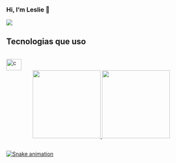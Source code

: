 ### Hi, I’m Leslie 👋 

<a href="https://www.linkedin.com/in/rafaella-ballerini-45875016a" target="_blank"><img src="https://img.shields.io/badge/-LinkedIn-%230077B5?style=for-the-badge&logo=linkedin&logoColor=white" target="_blank"></a> 
 ## Tecnologias que uso
  
<div style="display: inline_block"><br>
  <img align="center" alt="c" height="30" width="40" src="https://img.shields.io/badge/C-00599C?style=for-the-badge&logo=c&logoColor=white">
</div>
<div align="center">
  <a href="https://github.com/rsleslie">
  <img height="180em" src="https://github-readme-stats.vercel.app/api?username=rsleslie&show_icons=true&theme=dracula&include_all_commits=true&count_private=true"/>
  <img height="180em" src="https://github-readme-stats.vercel.app/api/top-langs/?username=rsleslie&layout=compact&langs_count=7&theme=dracula"/>
</div>
  
  ## 
 
<div> 
    
  ![Snake animation](https://github.com/rsleslie/rsleslie/blob/output/github-contribution-grid-snake.svg)
 
</div>

